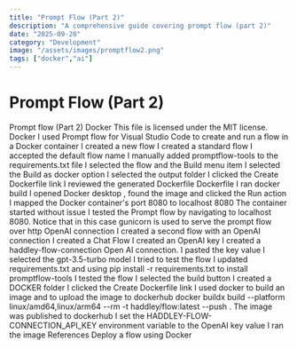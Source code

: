 ```yaml
---
title: "Prompt Flow (Part 2)"
description: "A comprehensive guide covering prompt flow (part 2)"
date: "2025-09-20"
category: "Development"
image: "/assets/images/promptflow2.png"
tags: ["docker","ai"]
---
```


# Prompt Flow (Part 2)

Prompt flow (Part 2) Docker This file is licensed under the MIT license. Docker I used Prompt flow for Visual Studio Code to create and run a flow in a Docker container I created a new flow I created a standard flow I accepted the default flow name I manually added promptflow-tools to the requirements.txt file I selected the flow and the Build menu item I selected the Build as docker option I selected the output folder I clicked the Create Dockerfile link I reviewed the generated Dockerfile Dockerfile I ran docker build I opened Docker desktop , found the image and clicked the Run action I mapped the Docker container's port 8080 to localhost 8080 The container started without issue I tested the Prompt flow by navigating to localhost 8080. Notice that in this case gunicorn is used to serve the prompt flow over http OpenAI connection I created a second flow with an OpenAI connection I created a Chat Flow I created an OpenAI key I created a haddley-flow-connection Open AI connection. I pasted the key value I selected the gpt-3.5-turbo model I tried to test the flow I updated requirements.txt and using pip install -r requirements.txt to install promptflow-tools I tested the flow I selected the build button I created a DOCKER folder I clicked the Create Dockerfile link I used docker to build an image and to upload the image to dockerhub docker buildx build --platform linux/amd64,linux/arm64 --rm -t haddley/flow:latest --push . The image was published to dockerhub I set the HADDLEY-FLOW-CONNECTION_API_KEY environment variable to the OpenAI key value I ran the image References Deploy a flow using Docker
